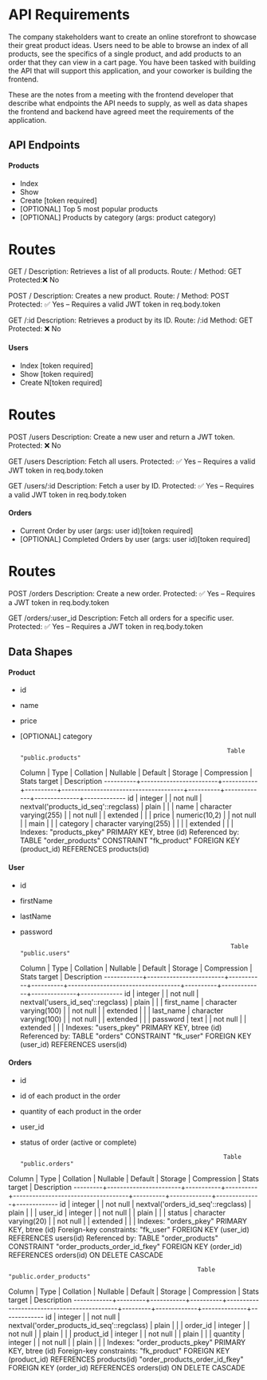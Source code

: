 # API Requirements
The company stakeholders want to create an online storefront to showcase their great product ideas. Users need to be able to browse an index of all products, see the specifics of a single product, and add products to an order that they can view in a cart page. You have been tasked with building the API that will support this application, and your coworker is building the frontend.

These are the notes from a meeting with the frontend developer that describe what endpoints the API needs to supply, as well as data shapes the frontend and backend have agreed meet the requirements of the application. 

## API Endpoints
#### Products
- Index 
- Show
- Create [token required]
- [OPTIONAL] Top 5 most popular products 
- [OPTIONAL] Products by category (args: product category)

# Routes
GET /
    Description: Retrieves a list of all products.
    Route: /
    Method: GET
    Protected:❌ No

POST /
    Description: Creates a new product.
    Route: /
    Method: POST
    Protected: ✅ Yes – Requires a valid JWT token in req.body.token

GET /:id
    Description: Retrieves a product by its ID.
    Route: /:id
    Method: GET
    Protected: ❌ No

#### Users
- Index [token required]
- Show [token required]
- Create N[token required]

# Routes
POST /users
    Description: Create a new user and return a JWT token.
    Protected: ❌ No

GET /users
    Description: Fetch all users.
    Protected: ✅ Yes – Requires a valid JWT token in req.body.token

GET /users/:id
    Description: Fetch a user by ID.
    Protected: ✅ Yes – Requires a valid JWT token in req.body.token

#### Orders
- Current Order by user (args: user id)[token required]
- [OPTIONAL] Completed Orders by user (args: user id)[token required]

# Routes
POST /orders
    Description: Create a new order.
    Protected: ✅ Yes – Requires a JWT token in req.body.token

GET /orders/:user_id
    Description: Fetch all orders for a specific user.
    Protected: ✅ Yes – Requires a JWT token in req.body.token

## Data Shapes
#### Product
-  id
- name
- price
- [OPTIONAL] category

                                                                Table "public.products"
  Column  |          Type          | Collation | Nullable |               Default                | Storage  | Compression | Stats target | Description
----------+------------------------+-----------+----------+--------------------------------------+----------+-------------+--------------+-------------
 id       | integer                |           | not null | nextval('products_id_seq'::regclass) | plain    |             |              |
 name     | character varying(255) |           | not null |                                      | extended |             |              |
 price    | numeric(10,2)          |           | not null |                                      | main     |             |              |
 category | character varying(255) |           |          |                                      | extended |             |              |
Indexes:
    "products_pkey" PRIMARY KEY, btree (id)
Referenced by:
    TABLE "order_products" CONSTRAINT "fk_product" FOREIGN KEY (product_id) REFERENCES products(id)


#### User
- id
- firstName
- lastName
- password


                                                                 Table "public.users"
   Column   |          Type          | Collation | Nullable |              Default              | Storage  | Compression | Stats target | Description
------------+------------------------+-----------+----------+-----------------------------------+----------+-------------+--------------+-------------
 id         | integer                |           | not null | nextval('users_id_seq'::regclass) | plain    |             |              |
 first_name | character varying(100) |           | not null |                                   | extended |             |              |
 last_name  | character varying(100) |           | not null |                                   | extended |             |              |
 password   | text                   |           | not null |                                   | extended |             |              |
Indexes:
    "users_pkey" PRIMARY KEY, btree (id)
Referenced by:
    TABLE "orders" CONSTRAINT "fk_user" FOREIGN KEY (user_id) REFERENCES users(id)


#### Orders
- id
- id of each product in the order
- quantity of each product in the order
- user_id
- status of order (active or complete)

                                                               Table "public.orders"
 Column  |         Type          | Collation | Nullable |              Default               | Storage  | Compression | Stats target | Description
---------+-----------------------+-----------+----------+------------------------------------+----------+-------------+--------------+-------------
 id      | integer               |           | not null | nextval('orders_id_seq'::regclass) | plain    |             |              |
 user_id | integer               |           | not null |                                    | plain    |             |              |
 status  | character varying(20) |           | not null |                                    | extended |             |              |
Indexes:
    "orders_pkey" PRIMARY KEY, btree (id)
Foreign-key constraints:
    "fk_user" FOREIGN KEY (user_id) REFERENCES users(id)
Referenced by:
    TABLE "order_products" CONSTRAINT "order_products_order_id_fkey" FOREIGN KEY (order_id) REFERENCES orders(id) ON DELETE CASCADE

                                                         Table "public.order_products"
   Column   |  Type   | Collation | Nullable |                  Default                   | Storage | Compression | Stats target | Description
------------+---------+-----------+----------+--------------------------------------------+---------+-------------+--------------+-------------
 id         | integer |           | not null | nextval('order_products_id_seq'::regclass) | plain   |             |              |
 order_id   | integer |           | not null |                                            | plain   |             |              |
 product_id | integer |           | not null |                                            | plain   |             |              |
 quantity   | integer |           | not null |                                            | plain   |             |              |
Indexes:
    "order_products_pkey" PRIMARY KEY, btree (id)
Foreign-key constraints:
    "fk_product" FOREIGN KEY (product_id) REFERENCES products(id)
    "order_products_order_id_fkey" FOREIGN KEY (order_id) REFERENCES orders(id) ON DELETE CASCADE
